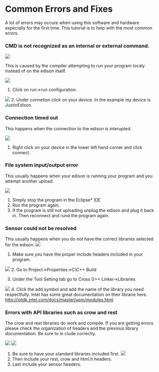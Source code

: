 # Common Errors and Fixes 

A lot of errors may occure when using this software and hardware expecially for the first time. This tutorial is to help with the most common errors.

### CMD is not recognized as an internal or external command.
![](./../../../images/cpp/cmd-error.png)

This is caused by the compiler attempting to run your program localy instead of on the edison itself. 

![](./../../../images/cpp/cmd-error-fix1.png)
1. Click on run->run configuration.

![](./../../../images/cpp/cmd-error-fix2.png)
2. Under connetion click on your device. In the example my device is JustinEdison.

### Connection timed out
This happens when the connection to the edison is interupted.

![](./../../../images/cpp/connection-timed-out.png)
1. Right click on your device in the lower left hand corner and click connect. 

### File system input/output error
This usually happens when your edison is running your program and you attempt another upload. 

![](./../../../images/cpp/file-system-input-or-output-error.png)

1. Simply stop the program in the Eclipse* IDE
2. Run the program again.
3. If the program is still not uploading unplug the edison and plug it back in. Then reconnect and rund the program again.

### Sensor could not be resolved
This usually happens when you do not have the correct libraries selected for the edison.
![](./../../../images/cpp/unresolved-sensor.png)

1. Make sure you have the proper include headers included in your program.

![](./../../../images/cpp/unresolved-sensor-fix1.png)
2. Go to Project->Properties->C\C++ Build

3. Under the Tool Setting tab go to Cross G++ Linker->Libraries

![](./../../../images/cpp/unresolved-sensor-fix2.png)
4. Click the add symbol and add the name of the library you need respectfully. 
Intel has some great documentation on their librarie here. http://iotdk.intel.com/docs/master/upm/modules.html

### Errors with API libraries such as crow and rest
The crow and rest libraries do work and compile. If you are getting errors please check the organization of headers and the previous library documentation. Be sure to in clude correctly. 


![](./../../../images/cpp/rest_errors.jpg)
![](./../../../images/cpp/crow_error.jpg)


1. Be sure to have your standard libraries included first.
![](./../../../images/cpp/lib-fix.png)
2. Then include your rest, crow and html.h headers.
3. Last include your sensor headers. 
